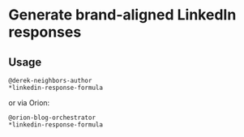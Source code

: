 # Generate brand-aligned LinkedIn responses

## Usage
```
@derek-neighbors-author
*linkedin-response-formula
```

or via Orion:

```
@orion-blog-orchestrator
*linkedin-response-formula
```
